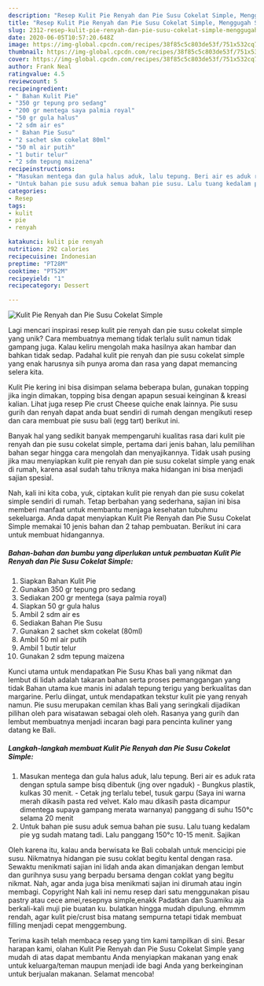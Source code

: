 ```yaml
---
description: "Resep Kulit Pie Renyah dan Pie Susu Cokelat Simple, Menggugah Selera"
title: "Resep Kulit Pie Renyah dan Pie Susu Cokelat Simple, Menggugah Selera"
slug: 2312-resep-kulit-pie-renyah-dan-pie-susu-cokelat-simple-menggugah-selera
date: 2020-06-05T10:57:20.648Z
image: https://img-global.cpcdn.com/recipes/38f85c5c803de53f/751x532cq70/kulit-pie-renyah-dan-pie-susu-cokelat-simple-foto-resep-utama.jpg
thumbnail: https://img-global.cpcdn.com/recipes/38f85c5c803de53f/751x532cq70/kulit-pie-renyah-dan-pie-susu-cokelat-simple-foto-resep-utama.jpg
cover: https://img-global.cpcdn.com/recipes/38f85c5c803de53f/751x532cq70/kulit-pie-renyah-dan-pie-susu-cokelat-simple-foto-resep-utama.jpg
author: Frank Neal
ratingvalue: 4.5
reviewcount: 5
recipeingredient:
- " Bahan Kulit Pie"
- "350 gr tepung pro sedang"
- "200 gr mentega saya palmia royal"
- "50 gr gula halus"
- "2 sdm air es"
- " Bahan Pie Susu"
- "2 sachet skm cokelat 80ml"
- "50 ml air putih"
- "1 butir telur"
- "2 sdm tepung maizena"
recipeinstructions:
- "Masukan mentega dan gula halus aduk, lalu tepung. Beri air es aduk rata dengan sptula sampe bisq dibentuk (jng over ngaduk) Bungkus plastik, kulkas 30 menit. Cetak jng terlalu tebel, tusuk garpu (Saya ini warna merah dikasih pasta red velvet. Kalo mau dikasih pasta dicampur dimentega supaya gampang merata warnanya) panggang di suhu 150°c selama 20 menit"
- "Untuk bahan pie susu aduk semua bahan pie susu. Lalu tuang kedalam pie yg sudah matang tadi. Lalu panggang 150°c 10-15 menit. Sajikan"
categories:
- Resep
tags:
- kulit
- pie
- renyah

katakunci: kulit pie renyah 
nutrition: 292 calories
recipecuisine: Indonesian
preptime: "PT28M"
cooktime: "PT52M"
recipeyield: "1"
recipecategory: Dessert

---
```



![Kulit Pie Renyah dan Pie Susu Cokelat Simple](https://img-global.cpcdn.com/recipes/38f85c5c803de53f/751x532cq70/kulit-pie-renyah-dan-pie-susu-cokelat-simple-foto-resep-utama.jpg)

Lagi mencari inspirasi resep kulit pie renyah dan pie susu cokelat simple yang unik? Cara membuatnya memang tidak terlalu sulit namun tidak gampang juga. Kalau keliru mengolah maka hasilnya akan hambar dan bahkan tidak sedap. Padahal kulit pie renyah dan pie susu cokelat simple yang enak harusnya sih punya aroma dan rasa yang dapat memancing selera kita.

Kulit Pie kering ini bisa disimpan selama beberapa bulan, gunakan topping jika ingin dimakan, topping bisa dengan apapun sesuai keinginan &amp; kreasi kalian. Lihat juga resep Pie crust Cheese quiche enak lainnya. Pie susu gurih dan renyah dapat anda buat sendiri di rumah dengan mengikuti resep dan cara membuat pie susu bali (egg tart) berikut ini.

Banyak hal yang sedikit banyak mempengaruhi kualitas rasa dari kulit pie renyah dan pie susu cokelat simple, pertama dari jenis bahan, lalu pemilihan bahan segar hingga cara mengolah dan menyajikannya. Tidak usah pusing jika mau menyiapkan kulit pie renyah dan pie susu cokelat simple yang enak di rumah, karena asal sudah tahu triknya maka hidangan ini bisa menjadi sajian spesial.


Nah, kali ini kita coba, yuk, ciptakan kulit pie renyah dan pie susu cokelat simple sendiri di rumah. Tetap berbahan yang sederhana, sajian ini bisa memberi manfaat untuk membantu menjaga kesehatan tubuhmu sekeluarga. Anda dapat menyiapkan Kulit Pie Renyah dan Pie Susu Cokelat Simple memakai 10 jenis bahan dan 2 tahap pembuatan. Berikut ini cara untuk membuat hidangannya.

<!--inarticleads1-->

##### Bahan-bahan dan bumbu yang diperlukan untuk pembuatan Kulit Pie Renyah dan Pie Susu Cokelat Simple:

1. Siapkan  Bahan Kulit Pie
1. Gunakan 350 gr tepung pro sedang
1. Sediakan 200 gr mentega (saya palmia royal)
1. Siapkan 50 gr gula halus
1. Ambil 2 sdm air es
1. Sediakan  Bahan Pie Susu
1. Gunakan 2 sachet skm cokelat (80ml)
1. Ambil 50 ml air putih
1. Ambil 1 butir telur
1. Gunakan 2 sdm tepung maizena


Kunci utama untuk mendapatkan Pie Susu Khas bali yang nikmat dan lembut di lidah adalah takaran bahan serta proses pemanggangan yang tidak Bahan utama kue manis ini adalah tepung terigu yang berkualitas dan margarine. Perlu diingat, untuk mendapatkan tekstur kulit pie yang renyah namun. Pie susu merupakan cemilan khas Bali yang seringkali dijadikan pilihan oleh para wisatawan sebagai oleh oleh. Rasanya yang gurih dan lembut membuatnya menjadi incaran bagi para pencinta kuliner yang datang ke Bali. 

<!--inarticleads2-->

##### Langkah-langkah membuat Kulit Pie Renyah dan Pie Susu Cokelat Simple:

1. Masukan mentega dan gula halus aduk, lalu tepung. Beri air es aduk rata dengan sptula sampe bisq dibentuk (jng over ngaduk) - Bungkus plastik, kulkas 30 menit. - Cetak jng terlalu tebel, tusuk garpu (Saya ini warna merah dikasih pasta red velvet. Kalo mau dikasih pasta dicampur dimentega supaya gampang merata warnanya) panggang di suhu 150°c selama 20 menit
1. Untuk bahan pie susu aduk semua bahan pie susu. Lalu tuang kedalam pie yg sudah matang tadi. Lalu panggang 150°c 10-15 menit. Sajikan


Oleh karena itu, kalau anda berwisata ke Bali cobalah untuk mencicipi pie susu. Nikmatnya hidangan pie susu coklat begitu kental dengan rasa. Sewaktu menikmati sajian ini lidah anda akan dimanjakan dengan lembut dan gurihnya susu yang berpadu bersama dengan coklat yang begitu nikmat. Nah, agar anda juga bisa menikmati sajian ini dirumah atau ingin membagi. Copyright Nah kali ini nemu resep dari satu menggunakan pisau pastry atau cece amei,resepnya simple,enakk Padatkan dan Suamiku aja berkali-kali muji pie buatan ku. bulatkan hingga mudah dipulung. ehmmm rendah, agar kulit pie/crust bisa matang sempurna tetapi tidak membuat filling menjadi cepat menggembung. 

Terima kasih telah membaca resep yang tim kami tampilkan di sini. Besar harapan kami, olahan Kulit Pie Renyah dan Pie Susu Cokelat Simple yang mudah di atas dapat membantu Anda menyiapkan makanan yang enak untuk keluarga/teman maupun menjadi ide bagi Anda yang berkeinginan untuk berjualan makanan. Selamat mencoba!
